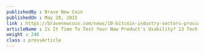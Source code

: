 ```yaml
---
publishedBy : Brave New Coin
publishedOn : May 28, 2015
link : https://bravenewcoin.com/news/10-bitcoin-industry-sectors-providing-killer-apps
articleName : Is It Time To Test Your New Product's Usability? 13 Tech Experts Weigh In
weight : 246 
class : pressArticle
---
```

